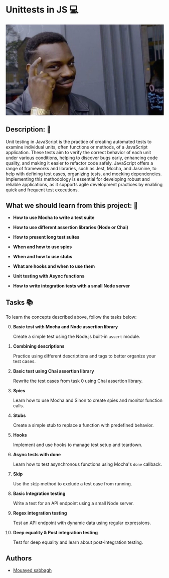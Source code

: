 # Unittests in JS 💻

<img src="image/readme.jpeg" alt="Alt Text"> 

## Description: 💬

Unit testing in JavaScript is the practice of creating automated tests to examine individual units, often functions or methods, of a JavaScript application. These tests aim to verify the correct behavior of each unit under various conditions, helping to discover bugs early, enhancing code quality, and making it easier to refactor code safely. JavaScript offers a range of frameworks and libraries, such as Jest, Mocha, and Jasmine, to help with defining test cases, organizing tests, and mocking dependencies. Implementing this methodology is essential for developing robust and reliable applications, as it supports agile development practices by enabling quick and frequent test executions.

## What we should learn from this project: 📑

- **How to use Mocha to write a test suite**

- **How to use different assertion libraries (Node or Chai)**
- **How to present long test suites**
- **When and how to use spies**
- **When and how to use stubs**
- **What are hooks and when to use them**
- **Unit testing with Async functions**
- **How to write integration tests with a small Node server**

## Tasks 📚

To learn the concepts described above, follow the tasks below:

0. **Basic test with Mocha and Node assertion library**

   Create a simple test using the Node.js built-in `assert` module.

1. **Combining descriptions**

   Practice using different descriptions and tags to better organize your test cases.

2. **Basic test using Chai assertion library**

   Rewrite the test cases from task 0 using Chai assertion library.

3. **Spies**

   Learn how to use Mocha and Sinon to create spies and monitor function calls.

4. **Stubs**

   Create a simple stub to replace a function with predefined behavior.

5. **Hooks**

   Implement and use hooks to manage test setup and teardown.

6. **Async tests with done**

   Learn how to test asynchronous functions using Mocha's `done` callback.

7. **Skip**

   Use the `skip` method to exclude a test case from running.

8. **Basic Integration testing**

   Write a test for an API endpoint using a small Node server.

9. **Regex integration testing**

   Test an API endpoint with dynamic data using regular expressions.

10. **Deep equality & Post integration testing**

    Test for deep equality and learn about post-integration testing.

## Authors

- [Mouayed sabbagh](https://github.com/MOUAYEDSB)
